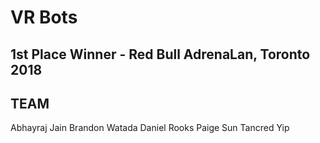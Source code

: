 # VR Bots
## 1st Place Winner - Red Bull AdrenaLan, Toronto 2018

## TEAM
Abhayraj Jain
Brandon Watada
Daniel Rooks
Paige Sun
Tancred Yip